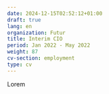```yaml
---
date: 2024-12-15T02:52:12+01:00
draft: true
lang: en
organization: Futur
title: Interim CIO
period: Jan 2022 - May 2022
weight: 87
cv-section: employment
type: cv
---
```


Lorem
